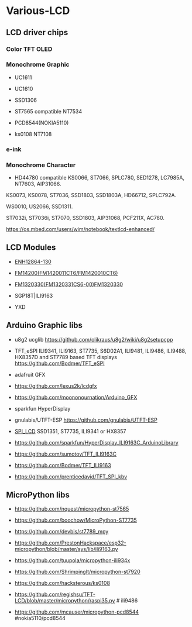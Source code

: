 # Various-LCD

## LCD driver chips

### Color TFT OLED 

###  Monochrome Graphic
* UC1611 

* UC1610

* SSD1306 

* ST7565 compatible NT7534

* PCD8544(NOKIA5110)

* ks0108 NT7108

### e-ink


### Monochrome Character 
* HD44780 compatible KS0066, ST7066, SPLC780, SED1278, LC7985A, NT7603, AIP31066. 

KS0073, KS0078, ST7036, SSD1803, SSD1803A, HD66712, SPLC792A. 

WS0010, US2066, SSD1311.

ST7032i, ST7036i, ST7070, SSD1803, AIP31068, PCF211X, AC780.

https://os.mbed.com/users/wim/notebook/textlcd-enhanced/


## LCD Modules

* [ENH12864-130](ENH12864-130/sample_image_ENH12864-130.jpg)

* [FM14200(FM1420011CT6/FM1420010CT6)](FM14200/FM1420010CT6.jpg)


* [FM1320330(FM1320331CS6-00)FM1320330](FM1320330/FM1320331CS6-00.jpg)

* SGP18T|ILI9163

* YXD




## Arduino Graphic libs

* u8g2 ucglib https://github.com/olikraus/u8g2/wiki/u8g2setupcpp
* TFT_eSPI ILI9341, ILI9163, ST7735, S6D02A1, ILI9481, ILI9486, ILI9488, HX8357D and ST7789 based TFT displays https://github.com/Bodmer/TFT_eSPI
* adafruit GFX
* https://github.com/lexus2k/lcdgfx
* https://github.com/moononournation/Arduino_GFX
* sparkfun HyperDisplay

* gnulabis/UTFT-ESP https://github.com/gnulabis/UTFT-ESP

* [SPI_LCD](https://github.com/bitbank2/SPI_LCD) SSD1351, ST7735, ILI9341 or HX8357
 
* https://github.com/sparkfun/HyperDisplay_ILI9163C_ArduinoLibrary

* https://github.com/sumotoy/TFT_ILI9163C

* https://github.com/Bodmer/TFT_ILI9163

* https://github.com/prenticedavid/TFT_SPI_kbv

## MicroPython libs

* https://github.com/nquest/micropython-st7565

* https://github.com/boochow/MicroPython-ST7735

* https://github.com/devbis/st7789_mpy

* https://github.com/PrestonHackspace/esp32-micropython/blob/master/sys/lib/ili9163.py 

* https://github.com/tuupola/micropython-ili934x

* https://github.com/ShrimpingIt/micropython-st7920

* https://github.com/hacksterous/ks0108

* https://github.com/regishsu/TFT-LCD/blob/master/micropython/raspi35.py # ili9486

* https://github.com/mcauser/micropython-pcd8544 #nokia5110/pcd8544
